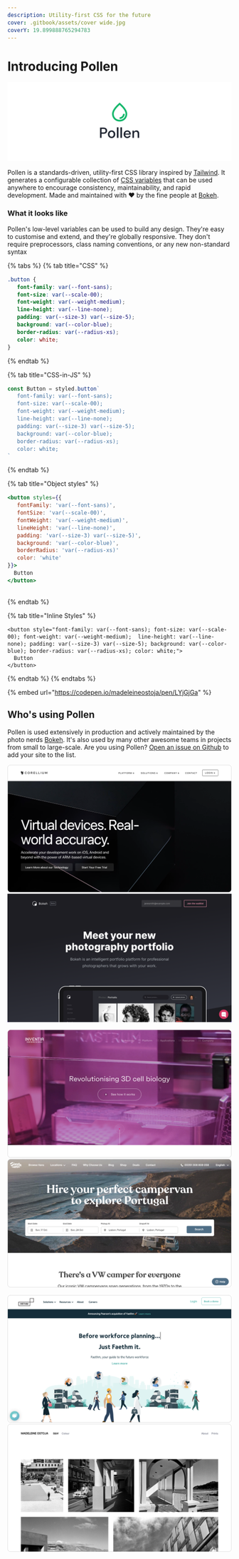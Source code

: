 ```yaml
---
description: Utility-first CSS for the future
cover: .gitbook/assets/cover wide.jpg
coverY: 19.899888765294783
---
```


# Introducing Pollen

![](<.gitbook/assets/cover wide.jpg>)

Pollen is a standards-driven, utility-first CSS library inspired by [Tailwind](https://tailwindcss.com). It generates a configurable collection of [CSS variables](https://developer.mozilla.org/en-US/docs/Web/CSS/--\*) that can be used anywhere to encourage consistency, maintainability, and rapid development. Made and maintained with ❤️ by the fine people at [Bokeh](https://heybokeh.com).

### What it looks like

Pollen's low-level variables can be used to build any design. They're easy to customise and extend, and they're globally responsive. They don't require preprocessors, class naming conventions, or any new non-standard syntax

{% tabs %}
{% tab title="CSS" %}
```css
.button {
   font-family: var(--font-sans);
   font-size: var(--scale-00);
   font-weight: var(--weight-medium); 
   line-height: var(--line-none);
   padding: var(--size-3) var(--size-5);
   background: var(--color-blue);
   border-radius: var(--radius-xs);
   color: white;
}
```
{% endtab %}

{% tab title="CSS-in-JS" %}
```jsx
const Button = styled.button`
   font-family: var(--font-sans);
   font-size: var(--scale-00);
   font-weight: var(--weight-medium); 
   line-height: var(--line-none);
   padding: var(--size-3) var(--size-5);
   background: var(--color-blue);
   border-radius: var(--radius-xs);
   color: white;
`
```
{% endtab %}

{% tab title="Object styles" %}
```jsx
<button styles={{ 
   fontFamily: 'var(--font-sans)',
   fontSize: 'var(--scale-00)',
   fontWeight: 'var(--weight-medium)',
   lineHeight: 'var(--line-none)',
   padding: 'var(--size-3) var(--size-5)',
   background: 'var(--color-blue)',
   borderRadius: 'var(--radius-xs)'
   color: 'white'
}}>
  Button
</button>
  
```
{% endtab %}

{% tab title="Inline Styles" %}
```markup
<button style="font-family: var(--font-sans); font-size: var(--scale-00); font-weight: var(--weight-medium);  line-height: var(--line-none); padding: var(--size-3) var(--size-5); background: var(--color-blue); border-radius: var(--radius-xs); color: white;">
  Button
</button>
```
{% endtab %}
{% endtabs %}

{% embed url="https://codepen.io/madeleineostoja/pen/LYjGjGa" %}

## Who's using Pollen

Pollen is used extensively in production and actively maintained by the photo nerds [Bokeh](https://heybokeh.com). It's also used by many other awesome teams in projects from small to large-scale. Are you using Pollen? [Open an issue on Github](https://github.com/peppercornstudio/pollen/issues/new) to add your site to the list.

![Corellium](.gitbook/assets/corellium.png) ![Bokeh](<.gitbook/assets/Screen Shot 2021-11-14 at 11.27.34 AM.png>)

![Inventia](.gitbook/assets/inventia.png) ![Siesta Campers](.gitbook/assets/siestacampers.png)

![Faethm](.gitbook/assets/faethm.png) ![Madeleine Ostoja](.gitbook/assets/madeleineostoja.png)
